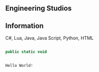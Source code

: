 ## Engineering Studios








## Information

C#, Lua, Java, Java Script, Python, HTML




```javascript

public static void

```

```javascript

Hello World!
```
